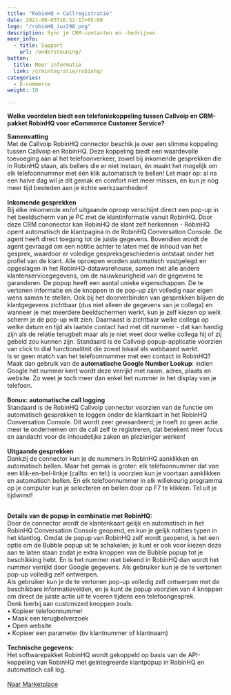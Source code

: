 ```yaml
---
title: "RobinHQ + Callregistratie"
date: 2021-06-03T16:52:17+05:00
logo: "/robinHQ_iuz298.png"
description: Sync je CRM-contacten en -bedrijven.
meer_info:
  - title: Support
    url: /ondersteuning/
button:
  title: Meer informatie
  link: /crmintegratie/robinhq/
categories:
  - E-commerce
weight: 10

---
```


**Welke voordelen biedt een telefoniekoppeling tussen Callvoip en CRM-pakket RobinHQ voor eCommerce Customer Service?**

**Samenvatting** <br>
Met de Callvoip RobinHQ connector beschik je over een slimme koppeling tussen Callvoip en RobinHQ. Deze koppeling biedt een waardevolle toevoeging aan al het telefoonverkeer, zowel bij inkomende gesprekken die in RobinHQ staan, als bellers die er niet instaan, én maakt het mogelijk om elk telefoonnummer met één klik automatisch te bellen! Let maar op: al na een halve dag wil je dit gemak en comfort niet meer missen, en kun je nog meer tijd besteden aan je échte werkzaamheden!<br>
<br>
**Inkomende gesprekken**<br>
Bij elke inkomende en/of uitgaande oproep verschijnt direct een pop-up in het beeldscherm van je PC met de klantinformatie vanuit RobinHQ. Door deze CRM cononector kan RobinHQ de klant zelf herkennen - RobinHQ opent automatisch de klantpagina in de RobinHQ Conversation Console. De agent heeft direct toegang tot de juiste gegevens. Bovendien wordt de agent gevraagd om een notitie achter te laten met de inhoud van het gesprek, waardoor er voledige gespreksgeschiedenis ontstaat onder het profiel van de klant. Alle oproepen worden automatisch vastgelegd en opgeslagen in het RobinHQ-datawarehouse, samen met alle andere klantenservicegegevens, om de nauwkeurigheid van de gegevens te garanderen. De popup heeft een aantal unieke eigenschappen. De te vertonen informatie en de knoppen in de pop-up zijn volledig naar eigen wens samen te stellen. Ook bij het doorverbinden van gesprekken blijven de klantgegevens zichtbaar (dus niet alleen de gegevens van je collega) en wanneer je met meerdere beeldschermen werkt, kun je zelf kiezen op welk scherm je de pop-up wilt zien. Daarnaast is zichtbaar welke collega op welke datum en tijd als laatste contact had met dit nummer - dat kan handig zijn als de relatie terugbelt maar als je niet weet door welke collega hij of zij gebeld zou kunnen zijn. Standaard is de Callvoip popup-applicatie voorzien van click to dial functionaliteit die zowel lokaal als webbased werkt. <br>
Is er geen match van het telefoonnummer met een contact in RobinHQ? Maak dan gebruik van de **automatische Google Number Lookup**: indien Google het nummer kent wordt deze verrijkt met naam, adres, plaats en website. Zo weet je toch meer dan enkel het nummer in het display van je telefoon. <br>
<br>
**Bonus: automatische call logging**<br>
Standaard is de RobinHQ Callvoip connector voorzien van de functie om automatisch gesprekken te loggen onder de klantkaart in het RobinHQ Conversation Console. Dit wordt zeer gewaardeerd; je hoeft zo geen actie meer te ondernemen om de call zelf te registreren, dat betekent meer focus en aandacht voor de inhoudelijke zaken en plezieriger werken!<br>
<br>
**Uitgaande gesprekken**<br>
Dankzij de connector kun je de nummers in RobinHQ aanklikken en automatisch bellen. Maar het gemak is groter: elk telefoonnummer dat van een klik-en-bel-linkje (callto: en tel:) is voorzien kun je voortaan aanklikken en automatisch bellen. En elk telefoonnummer in elk willekeurig programma op je computer kun je selecteren en bellen door op F7 te klikken. Tel uit je tijdwinst! <br><br>

**Details van de popup in combinatie met RobinHQ:**<br>
Door de connector wordt de klantenkaart gelijk en automatisch in het RobinHQ Conversation Console geopend, en kun je gelijk notities typen in het klantlog. Omdat de popup van RobinHQ zelf wordt geopend, is het een optie om de Bubble popup uit te schakelen; je kunt er ook voor kiezen deze aan te laten staan zodat je extra knoppen van de Bubble popup tot je beschikking hebt. En is het nummer niet bekend in RobinHQ dan wordt het nummer verrijkt door Google gegevens.
Als gebruiker kun je de te vertonen pop-up volledig zelf ontwerpen. <br>
Als gebruiker kun je de te vertonen pop-up volledig zelf ontwerpen met de beschikbare informatievelden, en je kunt de popup voorzien van 4 knoppen om direct de juiste actie uit te voeren tijdens een telefoongesprek.<br>
Denk hierbij aan customized knoppen zoals: <br>
• Kopieer telefoonnummer<br>
• Maak een terugbelverzoek<br>
• Open website <br>
• Kopieer een parameter (bv klantnummer of klantnaam) <br>
<br>
**Technische gegevens:**<br>
Het softwarepakket RobinHQ wordt gekoppeld op basis van de API-koppeling van RobinHQ met geintegreerde klantpopup in RobinHQ en automatisch call log. <br>
<br><a href="/marketplace" class="button">Naar Marketplace</a>
